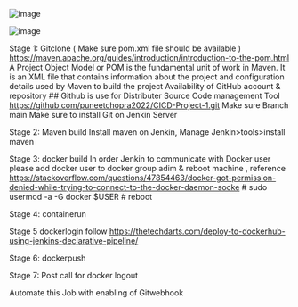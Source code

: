 
![image](https://github.com/puneetchopra2022/CICD-Project-1/assets/96010416/a45b264a-0238-4617-aaa3-c7df7c2e3b0b)

![image](https://github.com/puneetchopra2022/CICD-Project-1/assets/96010416/e532002a-a440-4417-9b8b-1bf97c9f1015)



Stage 1: Gitclone ( Make sure pom.xml file should be available ) https://maven.apache.org/guides/introduction/introduction-to-the-pom.html 
         A Project Object Model or POM is the fundamental unit of work in Maven. It is an XML file that contains information about the project and configuration details used by Maven to build the project
		 Availability of GitHub account & repository  ## Github is use for Distributer Source Code management Tool
         https://github.com/puneetchopra2022/CICD-Project-1.git 
         Make sure Branch main 
		 Make sure to install Git on Jenkin Server 

Stage 2: Maven build 
         Install maven on Jenkin, Manage Jenkin>tools>install maven 
		 
Stage 3: docker build 
         In order Jenkin to communicate with Docker user please add docker user to docker group adim & reboot machine , reference https://stackoverflow.com/questions/47854463/docker-got-permission-denied-while-trying-to-connect-to-the-docker-daemon-socke
          # sudo usermod -a -G docker $USER
          # reboot 

Stage 4: containerun 

Stage 5 dockerlogin follow https://thetechdarts.com/deploy-to-dockerhub-using-jenkins-declarative-pipeline/

Stage 6: dockerpush 

Stage 7: Post call for docker logout

Automate this Job with enabling of Gitwebhook 
